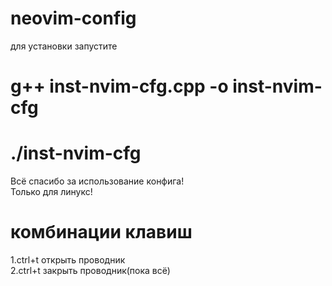 # neovim-config
для установки запустите 
# g++ inst-nvim-cfg.cpp -o inst-nvim-cfg
# ./inst-nvim-cfg
Всё спасибо за использование конфига!                                                                                                                        
Только для линукс!


# комбинации клавиш
1.ctrl+t открыть проводник                                                                                                                                  
2.ctrl+t закрыть проводник(пока всё) 
